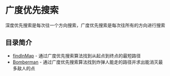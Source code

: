# 广度优先搜索 
深度优先搜索是每次往一个方向搜索，广度优先搜索是每次往所有的方向进行搜索
## 目录简介
* [findInMap](https://github.com/Like-Drinking-water/algorithms/tree/master/breadthFirstSearch/findInMap) - 通过广度优先搜索算法找到从起点到终点的最短路径
* [Bomberman](https://github.com/Like-Drinking-water/algorithms/tree/master/breadthFirstSearch/Bomberman) - 通过广度优先搜索算法找到炸弹人能走的路径并求出能消灭最多敌人的点

